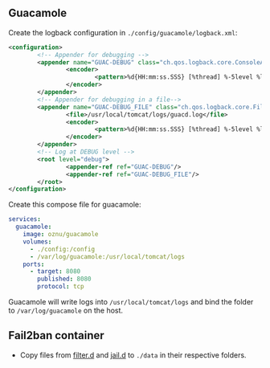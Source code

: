 ## Guacamole

Create the logback configuration in `./config/guacamole/logback.xml`:

```xml
<configuration>
        <!-- Appender for debugging -->
        <appender name="GUAC-DEBUG" class="ch.qos.logback.core.ConsoleAppender">
                <encoder>
                        <pattern>%d{HH:mm:ss.SSS} [%thread] %-5level %logger{36} - %msg%n</pattern>
                </encoder>
        </appender>
        <!-- Appender for debugging in a file-->
        <appender name="GUAC-DEBUG_FILE" class="ch.qos.logback.core.FileAppender">
                <file>/usr/local/tomcat/logs/guacd.log</file>
                <encoder>
                        <pattern>%d{HH:mm:ss.SSS} [%thread] %-5level %logger{36} - %msg%n</pattern>
                </encoder>
        </appender>
        <!-- Log at DEBUG level -->
        <root level="debug">
                <appender-ref ref="GUAC-DEBUG"/>
                <appender-ref ref="GUAC-DEBUG_FILE"/>
        </root>
</configuration>
```

Create this compose file for guacamole:

```yaml
services:
  guacamole:
    image: oznu/guacamole
    volumes:
      - ./config:/config
      - /var/log/guacamole:/usr/local/tomcat/logs
    ports:
      - target: 8080
        published: 8080
        protocol: tcp
```

Guacamole will write logs into `/usr/local/tomcat/logs` and bind the folder
to `/var/log/guacamole` on the host.

## Fail2ban container

* Copy files from [filter.d](filter.d) and [jail.d](jail.d) to `./data` in
  their respective folders.
